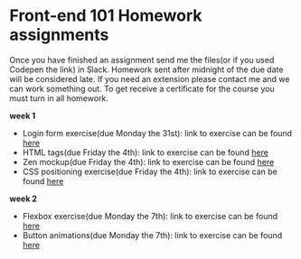 # Front-end 101 Homework assignments
Once you have finished an assignment send me the files(or if you used Codepen the link) in Slack. Homework sent after midnight of the due date will be considered late. If you need an extension please contact me and we can work something out. To get receive a certificate for the course you must turn in all homework.

**week 1**
  - Login form exercise(due Monday the 31st):
      link to exercise can be found [here](https://github.com/Chelsea-Dover/front-end-101/blob/master/HTML/labs/Exercise_Login.md)
  - HTML tags(due Friday the 4th): link to exercise can be found [here](https://github.com/Chelsea-Dover/front-end-101/blob/master/HTML/labs/Exercise_tags.md)
  - Zen mockup(due Friday the 4th): link to exercise can be found [here](https://github.com/Chelsea-Dover/front-end-101/blob/master/CSS_Day_2/labs/zen_lab/zen_mockup.md)
  - CSS positioning exercise(due Friday the 4th): link to exercise can be found [here](https://github.com/Chelsea-Dover/front-end-101/blob/master/CSS_Day_2/labs/Exercise_position.md)

**week 2**
- Flexbox exercise(due Monday the 7th):
    link to exercise can be found [here]()
- Button animations(due Monday the 7th):
    link to exercise can be found [here]()
